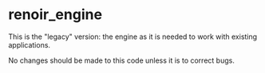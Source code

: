 # renoir_engine

This is the "legacy" version: the engine as it is needed to work with existing applications.

No changes should be made to this code unless it is to correct bugs.
